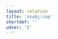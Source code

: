 ```yaml
---
layout: relation
title: 'nsubj:cop'
shortdef: ''
udver: '2'
---
```

<!-- Interlanguage links updated Út zář 29 18:41:29 CEST 2020 -->
